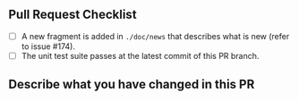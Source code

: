 ## Pull Request Checklist

[//]: # (Use `~~ -[ ] ... ~~` markdown deletion syntax to cross out unrelated entries)

- [ ] A new fragment is added in `./doc/news` that describes what is new (refer to issue #174).
- [ ] The unit test suite passes at the latest commit of this PR branch.

## Describe what you have changed in this PR

[//]: # (See commit messages.)